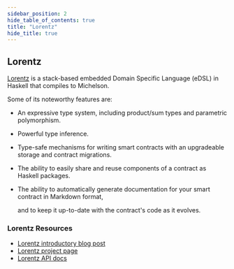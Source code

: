 ```yaml
---
sidebar_position: 2
hide_table_of_contents: true
title: "Lorentz"
hide_title: true
---
```


## Lorentz

[Lorentz](https://gitlab.com/morley-framework/morley/-/blob/master/code/lorentz/README.md) is a stack-based embedded Domain Specific Language \(eDSL\) in Haskell that compiles to Michelson.

Some of its noteworthy features are:

* An expressive type system, including product/sum types and parametric polymorphism.
* Powerful type inference.
* Type-safe mechanisms for writing smart contracts with an upgradeable storage and contract migrations.
* The ability to easily share and reuse components of a contract as Haskell packages.
* The ability to automatically generate documentation for your smart contract in Markdown format,

  and to keep it up-to-date with the contract's code as it evolves.

### Lorentz Resources

* [Lorentz introductory blog post](https://serokell.io/blog/lorentz-implementing-smart-contract-edsl-in-haskell)
* [Lorentz project page](https://gitlab.com/morley-framework/morley/-/blob/master/code/lorentz/README.md/)
* [Lorentz API docs](https://hackage.haskell.org/package/lorentz)

